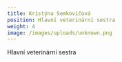```yaml
---
title: Kristýna Semkovičová
position: Hlavní veterinární sestra
weight: 4
image: /images/uploads/unknown.png
---
```

Hlavní veterinární sestra